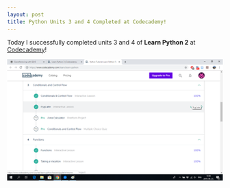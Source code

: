 ```yaml
---
layout: post
title: Python Units 3 and 4 Completed at Codecademy!
---
```


Today I successfully completed units 3 and 4 of **Learn Python 2** at [Codecademy](https://www.codecademy.com/learn/learn-python)!

![](/img/Hompot_assignment_python_units3-4.png)

